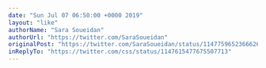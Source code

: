 ```yaml
---
date: "Sun Jul 07 06:50:00 +0000 2019"
layout: "like"
authorName: "Sara Soueidan"
authorUrl: "https://twitter.com/SaraSoueidan"
originalPost: "https://twitter.com/SaraSoueidan/status/1147759652366626816"
inReplyTo: "https://twitter.com/css/status/1147615477675507713"
---
```

